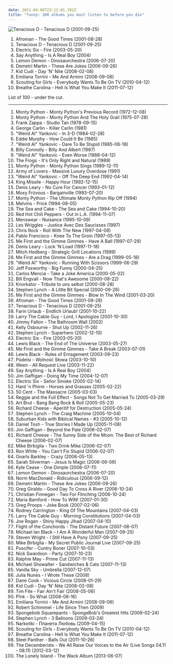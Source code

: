 ```yaml
---
date: 2021-04-06T23:12:01.391Z
title: "funny: 100 albums you must listen to before you die"
---
```

![Tenacious D - Tenacious D (2001-09-25)](http://coverartarchive.org/release/d1cc351e-add4-34ec-b411-4c52cb432727/13560319379-500.jpg "Tenacious D - Tenacious D (2001-09-25)")
<ol class="albums">
<li data-cover="http://coverartarchive.org/release/0dab8857-3a60-4f03-9700-0c3cb04c3e09/2478079610-500.jpg" data-tags="rap" role="button">Afroman - The Good Times (2001-08-28)</li>
<li data-cover="http://coverartarchive.org/release/d1cc351e-add4-34ec-b411-4c52cb432727/13560319379-500.jpg" data-tags="rock, comedy" role="button">Tenacious D - Tenacious D (2001-09-25)</li>
<li data-cover="https://img.discogs.com/eMQQeWN88L92aQyCEfAU2kIQNJk=/fit-in/528x534/filters:strip_icc():format(jpeg):mode_rgb():quality(90)/discogs-images/R-376779-1128950534.jpeg.jpg" data-tags="rock, indie, disco rock" role="button">Electric Six - Fire (2003-05-20)</li>
<li data-cover="http://coverartarchive.org/release/075e7ea9-d145-4b1e-9c2d-dce60ac1b0f2/12328012368-500.jpg" data-tags="indie rock, indie" role="button">Say Anything - Is A Real Boy (2004)</li>
<li data-cover="http://coverartarchive.org/release/6090e1b1-7659-486f-9926-e91bb9cc6c9c/6642632596-500.jpg" data-tags="funny, novelty, nerdcore, 2000s, fuckin awesome, kann nicht singen - aber geil, totally fully" role="button">Lemon Demon - Dinosaurchestra (2006-07-20)</li>
<li data-cover="https://via.placeholder.com/450" data-tags="comedy, funny, stand-up" role="button">Demetri Martin - These Are Jokes (2006-09-26)</li>
<li data-cover="http://coverartarchive.org/release/c3a25663-a59c-456f-8ca8-8dcc22d34692/6980376718-500.jpg" data-tags="hip-hop, pop" role="button">Kid Cudi - Day 'N' Nite (2008-02-08)</li>
<li data-cover="http://coverartarchive.org/release/7c6c8607-a528-4497-bb7b-436914cf7512/2094787478-500.jpg" data-tags="pop, alternative" role="button">Emilíana Torrini - Me And Armini (2008-09-06)</li>
<li data-cover="http://coverartarchive.org/release/e900ab3d-ce7e-4814-8c66-afd8eb5df49e/15375132692-500.jpg" data-tags="indie, britpop, try before i buy" role="button">Scouting for Girls - Everybody Wants To Be On TV (2010-04-12)</li>
<li data-cover="http://coverartarchive.org/release/8c79a4ef-9bf3-4ee1-8e60-5f337a90e07b/5473780452-500.jpg" data-tags="electronic" role="button">Breathe Carolina - Hell Is What You Make It (2011-07-12)</li>
</ol>
List of 100 - under the cut.
<!-- more -->

_________________

<ol class="albums">
<li data-cover="https://img.discogs.com/UiGwLpmsYId3ZnagQfyTLLABCUI=/fit-in/500x500/filters:strip_icc():format(jpeg):mode_rgb():quality(90)/discogs-images/R-5875285-1405112043-9513.jpeg.jpg" data-tags="comedy" role="button">
Monty Python - Monty Python's Previous Record (1972-12-08)
</li>
<li data-cover="https://via.placeholder.com/450" data-tags="soundtrack, comedy, monty python" role="button">
Monty Python - Monty Python And The Holy Grail (1975-07-28)
</li>
<li data-cover="http://coverartarchive.org/release/d4c70280-2a81-42f7-af80-890f9f2b1cda/27697077076-500.jpg" data-tags="rock, 70s, experimental, avant-garde, zappa" role="button">
Frank Zappa - Studio Tan (1978-09-15)
</li>
<li data-cover="https://img.discogs.com/3dZyLnwxjgWOCcwzGsXQ8ztVpuE=/fit-in/600x596/filters:strip_icc():format(jpeg):mode_rgb():quality(90)/discogs-images/R-4263175-1360083590-4766.jpeg.jpg" data-tags="comedy" role="button">
George Carlin - Killer Carlin (1981)
</li>
<li data-cover="http://coverartarchive.org/release/d9acb1d2-04ec-3f3c-909a-436ec6f6f7db/6297135716-500.jpg" data-tags="comedy" role="button">
"Weird Al" Yankovic - In 3-D (1984-02-28)
</li>
<li data-cover="http://coverartarchive.org/release/5b07a6c8-a3a2-4f5e-abdc-c3c9359340be/3363166051-500.jpg" data-tags="party all the time" role="button">
Eddie Murphy - How Could It Be (1985)
</li>
<li data-cover="https://via.placeholder.com/450" data-tags="comedy" role="button">
"Weird Al" Yankovic - Dare To Be Stupid (1985-06-18)
</li>
<li data-cover="https://img.discogs.com/LMcle6q3ud3h3oGjRTc7ct4ECkw=/fit-in/500x500/filters:strip_icc():format(jpeg):mode_rgb():quality(90)/discogs-images/R-1467355-1422632237-6972.jpeg.jpg" data-tags="comedy, funny, standup comedy" role="button">
Billy Connolly - Billy And Albert (1987)
</li>
<li data-cover="http://coverartarchive.org/release/11a5139e-b82b-3280-ae0b-128f884315e4/2909604669-500.jpg" data-tags="comedy" role="button">
"Weird Al" Yankovic - Even Worse (1988-04-12)
</li>
<li data-cover="https://img.discogs.com/Kj3YXZj2z5sIq4NcojzwKiX-ags=/fit-in/488x488/filters:strip_icc():format(jpeg):mode_rgb():quality(90)/discogs-images/R-1344324-1400333212-7813.jpeg.jpg" data-tags="rock, folk, indie rock, lo-fi, funny, queer, mind-melting, sailors, alt, the frogs, own it, the greatest albums, awkward to listen to in front of other people, scaruffi, bleat, lovely breakdowns, tanned, fag folk, cobaintop50" role="button">
The Frogs - It's Only Right and Natural (1989)
</li>
<li data-cover="https://img.discogs.com/rvhYpR9vwuSGNUzpIVRNdG58sS8=/fit-in/600x600/filters:strip_icc():format(jpeg):mode_rgb():quality(90)/discogs-images/R-600834-1183286497.jpeg.jpg" data-tags="comedy" role="button">
Monty Python - Monty Python Sings (1989-12-11)
</li>
<li data-cover="https://img.discogs.com/nfQIVPXc-OqRcKUSkuN_d403rCU=/fit-in/257x400/filters:strip_icc():format(jpeg):mode_rgb():quality(90)/discogs-images/R-223394-1466806638-1948.jpeg.jpg" data-tags="pop, 90s, swedish, dance" role="button">
Army of Lovers - Massive Luxury Overdose (1991)
</li>
<li data-cover="http://coverartarchive.org/release/9a649759-c3af-48ae-8e52-e159965eb262/6290570162-500.jpg" data-tags="comedy" role="button">
"Weird Al" Yankovic - Off The Deep End (1992-04-14)
</li>
<li data-cover="http://coverartarchive.org/release/8c45c5da-aaef-4c05-89c5-b54822f219b8/24798539326-500.jpg" data-tags="alternative, rock" role="button">
King Missile - Happy Hour (1992-12-15)
</li>
<li data-cover="http://coverartarchive.org/release/e54f5104-4087-478a-85af-77033fbdbe7e/8306558791-500.jpg" data-tags="comedy" role="button">
Denis Leary - No Cure For Cancer (1993-01-12)
</li>
<li data-cover="http://coverartarchive.org/release/89e9dafd-5507-3be6-83c1-77529a0f33df/10105632952-500.jpg" data-tags="funny" role="button">
Moxy Früvous - Bargainville (1993-07-20)
</li>
<li data-cover="https://via.placeholder.com/450" data-tags="comedy" role="button">
Monty Python - The Ultimate Monty Python Rip Off (1994)
</li>
<li data-cover="http://coverartarchive.org/release/14b5483c-0210-4a84-ad38-030d2c89c25d/15000059781-500.jpg" data-tags="post-rock, experimental rock, alternative metal, funny, amusing, totec radio, in the witch house family, trollcore, shit but who cares, nelson scott" role="button">
Melvins - Prick (1994-08-05)
</li>
<li data-cover="http://coverartarchive.org/release/c80b25e2-eda0-4e70-ad09-5d6ddb1833c9/16155758945-500.jpg" data-tags="indie rock, indie, post-rock, bossy cow, kittycow" role="button">
The Sea and Cake - The Sea and Cake (1994-10-20)
</li>
<li data-cover="http://coverartarchive.org/release/599d1dcd-bb96-4802-91c4-f7afcb0143e1/9742630617-500.jpg" data-tags="90s, rock" role="button">
Red Hot Chili Peppers - Out in L.A. (1994-11-07)
</li>
<li data-cover="http://coverartarchive.org/release/54a1b1e5-0657-45a0-bd76-61cc09b17c43/8139166377-500.jpg" data-tags="britpop" role="button">
Menswear - Nuisance (1995-10-09)
</li>
<li data-cover="http://coverartarchive.org/release/fdea323b-a920-4c24-a924-2ddbe3730582/15149628080-500.jpg" data-tags="french, les wriggles" role="button">
Les Wriggles - Justice Avec Des Saucisses (1997)
</li>
<li data-cover="http://coverartarchive.org/release/b1a3ba8e-5e3e-4d93-97e7-728b985c9624/10806329522-500.jpg" data-tags="spoken word, comedy, humor, funny, stand-up, standup, comedian, stand up, stand-up comedy, standup comedy, stand up comedy, snl, comedy central, saturday night live, huggy, allmusicr, allmusicc, getthisalbum" role="button">
Chris Rock - Roll With The New (1997-04-08)
</li>
<li data-cover="https://via.placeholder.com/450" data-tags="standup comedy" role="button">
Pablo Francisco - Knee To The Groin (1997-05-13)
</li>
<li data-cover="http://coverartarchive.org/release/6871b9fc-531d-422a-8b46-8e4ce31132ff/4799995580-500.jpg" data-tags="punk, punk rock" role="button">
Me First and the Gimme Gimmes - Have A Ball (1997-07-29)
</li>
<li data-cover="http://coverartarchive.org/release/0052d858-ec26-48cd-bc52-0ddd9dd275fb/24397212007-500.jpg" data-tags="comedy, humor" role="button">
Denis Leary - Lock 'N Load (1997-11-18)
</li>
<li data-cover="http://coverartarchive.org/release/7a362876-84a2-4e96-b941-a1d1dd118445/16203893118-500.jpg" data-tags="comedy" role="button">
Mitch Hedberg - Strategic Grill Locations (1999)
</li>
<li data-cover="https://img.discogs.com/QtAQizYXoJK6NLCq_iPWx7Gx9ms=/fit-in/600x602/filters:strip_icc():format(jpeg):mode_rgb():quality(90)/discogs-images/R-756331-1384970527-4821.jpeg.jpg" data-tags="covers" role="button">
Me First and the Gimme Gimmes - Are a Drag (1999-05-18)
</li>
<li data-cover="http://coverartarchive.org/release/3179b51f-fb47-35f7-8739-bc4c5a1c488f/2916747119-500.jpg" data-tags="comedy" role="button">
"Weird Al" Yankovic - Running With Scissors (1999-06-29)
</li>
<li data-cover="http://coverartarchive.org/release/98f631ed-b187-4ec1-9144-7e40826fae9c/5431673788-500.jpg" data-tags="funny, stand-up" role="button">
Jeff Foxworthy - Big Funny (2000-04-25)
</li>
<li data-cover="https://via.placeholder.com/450" data-tags="spoken word, comedy, humour, humor, funny, stand-up, standup, comedian, stand up, stand-up comedy, standup comedy, stand up comedy, comedy central, take a joke amercia, tell the truth, allmusicm, allmusicc" role="button">
Carlos Mencia - Take a Joke America (2000-05-02)
</li>
<li data-cover="https://via.placeholder.com/450" data-tags="comedy, stand-up" role="button">
Bill Engvall - Now That's Awesome (2000-08-22)
</li>
<li data-cover="https://img.discogs.com/WlY6RcBtAclXLRjwmdBWwT4TrYg=/fit-in/600x600/filters:strip_icc():format(jpeg):mode_rgb():quality(90)/discogs-images/R-1025013-1213235451.jpeg.jpg" data-tags="metal, rock, comedy, industrial metal, fun metal, knorkator" role="button">
Knorkator - Tribute to uns selbst (2000-08-28)
</li>
<li data-cover="https://via.placeholder.com/450" data-tags="comedy" role="button">
Stephen Lynch - A Little Bit Special (2000-09-26)
</li>
<li data-cover="https://img.discogs.com/LVgMCcBV6nXU1KmjvUWcYGS6H70=/fit-in/600x600/filters:strip_icc():format(jpeg):mode_rgb():quality(90)/discogs-images/R-701826-1332343303.jpeg.jpg" data-tags="covers, punk" role="button">
Me First and the Gimme Gimmes - Blow In The Wind (2001-03-20)
</li>
<li data-cover="http://coverartarchive.org/release/0dab8857-3a60-4f03-9700-0c3cb04c3e09/2478079610-500.jpg" data-tags="rap" role="button">
Afroman - The Good Times (2001-08-28)
</li>
<li data-cover="http://coverartarchive.org/release/d1cc351e-add4-34ec-b411-4c52cb432727/13560319379-500.jpg" data-tags="rock, comedy" role="button">
Tenacious D - Tenacious D (2001-09-25)
</li>
<li data-cover="http://coverartarchive.org/release/81032d7f-3915-4016-b1f5-606926329bb0/3323486482-500.jpg" data-tags="deutsch, german, punk" role="button">
Farin Urlaub - Endlich Urlaub! (2001-10-22)
</li>
<li data-cover="http://coverartarchive.org/release/4e77478b-eeca-4fdc-9b44-a213a6b64acf/4656660822-500.jpg" data-tags="spoken word, comedy, humour, humor, funny, stand-up, standup, comedian, stand up, stand-up comedy, standup comedy, stand up comedy, comedy central, blue collar, blue collar comedy, funny album covers, blue collar comedy tour, allmusicl" role="button">
Larry The Cable Guy - Lord, I Apologize (2001-10-30)
</li>
<li data-cover="http://coverartarchive.org/release/51cd8571-a072-4a4d-9f22-4f33114bdcf0/14524770348-500.jpg" data-tags="comedy, stand up" role="button">
Jimmy Fallon - The Bathroom Wall (2002)
</li>
<li data-cover="http://coverartarchive.org/release/0775dccd-cdf3-4624-ad45-2338841fda98/16567756280-500.jpg" data-tags="pop, alternative rock" role="button">
Kelly Osbourne - Shut Up (2002-11-26)
</li>
<li data-cover="https://via.placeholder.com/450" data-tags="comedy" role="button">
Stephen Lynch - Superhero (2002-12-10)
</li>
<li data-cover="https://img.discogs.com/eMQQeWN88L92aQyCEfAU2kIQNJk=/fit-in/528x534/filters:strip_icc():format(jpeg):mode_rgb():quality(90)/discogs-images/R-376779-1128950534.jpeg.jpg" data-tags="rock, indie, disco rock" role="button">
Electric Six - Fire (2003-05-20)
</li>
<li data-cover="http://coverartarchive.org/release/7d3e58ba-633c-4314-af46-49402436ea1f/15800453103-500.jpg" data-tags="comedy" role="button">
Lewis Black - The End of The Universe (2003-05-27)
</li>
<li data-cover="https://img.discogs.com/lbsHmkgxJBPocVx-_6m_DT9m3Fc=/fit-in/600x600/filters:strip_icc():format(jpeg):mode_rgb():quality(90)/discogs-images/R-814858-1384984127-9089.jpeg.jpg" data-tags="punk, punk rock" role="button">
Me First and the Gimme Gimmes - Take A Break (2003-07-01)
</li>
<li data-cover="http://coverartarchive.org/release/3f98da90-6f32-4f17-986c-a5b0d3aeada5/15055776877-500.jpg" data-tags="comedy, stand-up" role="button">
Lewis Black - Rules of Enragement (2003-09-23)
</li>
<li data-cover="http://coverartarchive.org/release/a6fe4638-c26a-4949-8e03-c2a049744103/4136221861-500.jpg" data-tags="alternative rock, polish" role="button">
Püdelsi - Wolność Słowa (2003-10-10)
</li>
<li data-cover="http://coverartarchive.org/release/a3967051-13d9-46f4-8c06-be57c349735b/18862379892-500.jpg" data-tags="rock, unique, funny, live, paved wiener, rock 2, by request" role="button">
Ween - All Request Live (2003-11-22)
</li>
<li data-cover="http://coverartarchive.org/release/075e7ea9-d145-4b1e-9c2d-dce60ac1b0f2/12328012368-500.jpg" data-tags="indie rock, indie" role="button">
Say Anything - Is A Real Boy (2004)
</li>
<li data-cover="http://coverartarchive.org/release/a5226cf6-cefe-4017-b2b5-4976c32d7a9a/9436020974-500.jpg" data-tags="comedy, stand-up" role="button">
Jim Gaffigan - Doing My Time (2004-12-07)
</li>
<li data-cover="https://via.placeholder.com/450" data-tags="disco rock" role="button">
Electric Six - Señor Smoke (2005-02-14)
</li>
<li data-cover="https://via.placeholder.com/450" data-tags="comedy, funny, stand-up, standup, stand up, stand-up comedy, standup comedy, stand up comedy, comedy central" role="button">
Hard 'n Phirm - Horses and Grasses (2005-02-22)
</li>
<li data-cover="http://coverartarchive.org/release/be552d8f-ad3c-474e-9b3d-dc899aebec2e/8541825183-500.jpg" data-tags="rap, hip-hop" role="button">
50 Cent - The Massacre (2005-03-03)
</li>
<li data-cover="https://img.discogs.com/uI0_qW1nyppmFODSJooOdJ8CtWY=/fit-in/600x596/filters:strip_icc():format(jpeg):mode_rgb():quality(90)/discogs-images/R-3201651-1451166164-9489.jpeg.jpg" data-tags="electronic" role="button">
Reggie and the Full Effect - Songs Not To Get Married To (2005-03-29)
</li>
<li data-cover="https://img.discogs.com/SidLjlOoCbg7gs9HPxjMbMJRuSE=/fit-in/505x505/filters:strip_icc():format(jpeg):mode_rgb():quality(90)/discogs-images/R-2128634-1273850420.jpeg.jpg" data-tags="indie" role="button">
Art Brut - Bang Bang Rock & Roll (2005-05-23)
</li>
<li data-cover="http://coverartarchive.org/release/1cc0d5d5-794e-408e-b6ec-23489f206d40/3430234580-500.jpg" data-tags="jazz, lounge, comedy" role="button">
Richard Cheese - Aperitif for Destruction (2005-05-24)
</li>
<li data-cover="https://via.placeholder.com/450" data-tags="comedy, standup comedy" role="button">
Stephen Lynch - The Craig Machine (2005-10-04)
</li>
<li data-cover="https://img.discogs.com/Lrw3AIZ9l1S4GVSSwePVq2suQeU=/fit-in/300x300/filters:strip_icc():format(jpeg):mode_rgb():quality(90)/discogs-images/R-541078-1157643473.jpeg.jpg" data-tags="indie pop, indie, twee" role="button">
Suburban Kids with Biblical Names - #3 (2005-10-12)
</li>
<li data-cover="http://coverartarchive.org/release/2d3fc783-03a0-4884-8d09-7374b17c08b1/9436016105-500.jpg" data-tags="comedy, stand-up, daniel tosh" role="button">
Daniel Tosh - True Stories I Made Up (2005-11-08)
</li>
<li data-cover="https://img.discogs.com/wdxEs4AJXp867Jakhzj0RlL5FN4=/fit-in/600x531/filters:strip_icc():format(jpeg):mode_rgb():quality(90)/discogs-images/R-670428-1495594011-3480.jpeg.jpg" data-tags="comedy" role="button">
Jim Gaffigan - Beyond the Pale (2006-02-07)
</li>
<li data-cover="http://coverartarchive.org/release/e9271b01-ea2e-4532-973b-4b6b9e72308f/14376277837-500.jpg" data-tags="lounge" role="button">
Richard Cheese - The Sunny Side of the Moon: The Best of Richard Cheese (2006-02-07)
</li>
<li data-cover="http://coverartarchive.org/release/d1e5ccb7-44cb-4ff9-a1f5-4bf568a1e28a/9436224600-500.jpg" data-tags="stand-up" role="button">
Mike Birbiglia - Two Drink Mike (2006-02-07)
</li>
<li data-cover="https://img.discogs.com/uIX58kDKC91WZIRaB9wOOUc2GZs=/fit-in/420x593/filters:strip_icc():format(jpeg):mode_rgb():quality(90)/discogs-images/R-2161664-1267481590.jpeg.jpg" data-tags="comedy, stand-up" role="button">
Ron White - You Can't Fix Stupid (2006-02-07)
</li>
<li data-cover="http://coverartarchive.org/release/dda512d4-c4c4-45ae-80dc-c3e201f429af/4474234850-500.jpg" data-tags="gnarls barkley, experimental funk" role="button">
Gnarls Barkley - Crazy (2006-05-13)
</li>
<li data-cover="http://coverartarchive.org/release/4cf2f572-d6c4-4e2b-9c54-d68068ba79b4/13670775804-500.jpg" data-tags="comedy, humor, funny, jewish, lovely, ex-girlfriends, girl, toilet humour, poop, girls girls girls, pussy, go away, poo, oral sex, ex-boyfriends, vagina power, boner, ex, pussy power, boner inducing, cancelled, pretty girl, poo poo, gives me a boner, kiss kiss kiss, sugar walls, lady love, bums bums, jewish humour, smell of female, has a vagina, vagina possession, lady parts, poop nuggets, erection music, masturbation fodder, eat pussy, gives me an erection, love those lady parts, boner time, i have boner, pussy eating, jokes about her pussy, makes jokes about eating pussy, powerhouse of comedia, talks about her pussy, poop artists, poop nugget, rolling your poop into little balls, if there is anything that drives me wild it is a woman acting like a child, crass humor" role="button">
Sarah Silverman - Jesus Is Magic (2006-06-06)
</li>
<li data-cover="https://via.placeholder.com/450" data-tags="stand-up" role="button">
Kyle Cease - One Dimple (2006-07-11)
</li>
<li data-cover="http://coverartarchive.org/release/6090e1b1-7659-486f-9926-e91bb9cc6c9c/6642632596-500.jpg" data-tags="funny, novelty, nerdcore, 2000s, fuckin awesome, kann nicht singen - aber geil, totally fully" role="button">
Lemon Demon - Dinosaurchestra (2006-07-20)
</li>
<li data-cover="http://coverartarchive.org/release/7326cd00-5c21-4760-8947-532d10f48502/27842480738-500.jpg" data-tags="comedy, funny, stand-up, standup, stand up, stand-up comedy, standup comedy, stand up comedy, comedy central, ograstamon comedy" role="button">
Norm MacDonald - Ridiculous (2006-09-12)
</li>
<li data-cover="https://via.placeholder.com/450" data-tags="comedy, funny, stand-up" role="button">
Demetri Martin - These Are Jokes (2006-09-26)
</li>
<li data-cover="https://via.placeholder.com/450" data-tags="stand-up" role="button">
Greg Giraldo - Good Day To Cross A River (2006-10-24)
</li>
<li data-cover="https://via.placeholder.com/450" data-tags="stand-up" role="button">
Christian Finnegan - Two For Flinching (2006-10-24)
</li>
<li data-cover="http://coverartarchive.org/release/c59e1e26-90e5-4790-8aa7-bab7b77637e1/7792916661-500.jpg" data-tags="standup comedy" role="button">
Maria Bamford - How To WIN! (2007-01-30)
</li>
<li data-cover="https://via.placeholder.com/450" data-tags="standup comedy" role="button">
Greg Proops - Joke Book (2007-02-06)
</li>
<li data-cover="https://img.discogs.com/iwy2jWPyDBgHLZY3TNwIqr3ZSkI=/fit-in/500x500/filters:strip_icc():format(jpeg):mode_rgb():quality(90)/discogs-images/R-8230762-1457579628-1135.jpeg.jpg" data-tags="country, comedy, funny" role="button">
Rodney Carrington - King Of The Mountains (2007-04-03)
</li>
<li data-cover="https://via.placeholder.com/450" data-tags="comedian" role="button">
Larry The Cable Guy - Morning Constitutions (2007-04-03)
</li>
<li data-cover="https://via.placeholder.com/450" data-tags="spoken word, comedy, stand-up" role="button">
Joe Rogan - Shiny Happy Jihad (2007-04-10)
</li>
<li data-cover="https://img.discogs.com/T8utANq8MXWCH5GNg-KJPuxJJ6A=/fit-in/600x599/filters:strip_icc():format(jpeg):mode_rgb():quality(90)/discogs-images/R-1056126-1536182769-7526.jpeg.jpg" data-tags="comedy, guitar-based digi-bongo acapella-rap-funk-comedy folk duo" role="button">
Flight of the Conchords - The Distant Future (2007-08-07)
</li>
<li data-cover="https://img.discogs.com/ZDP_nF4dCh7gy821SmATJqAFfXc=/fit-in/592x534/filters:strip_icc():format(jpeg):mode_rgb():quality(90)/discogs-images/R-1159328-1196992633.jpeg.jpg" data-tags="stand-up" role="button">
Michael Ian Black - I Am A Wonderful Man (2007-09-25)
</li>
<li data-cover="https://via.placeholder.com/450" data-tags="stand-up" role="button">
Steven Wright - I Still Have A Pony (2007-09-25)
</li>
<li data-cover="https://via.placeholder.com/450" data-tags="comedy, stand-up" role="button">
Mike Birbiglia - My Secret Public Journal Live (2007-09-25)
</li>
<li data-cover="http://coverartarchive.org/release/b863f673-fc57-41e6-823a-b2237bd45bba/22094724666-500.jpg" data-tags="progressive rock, funny" role="button">
Puscifer - Cuntry Boner (2007-10-03)
</li>
<li data-cover="https://img.discogs.com/gYhHxjYIW6Y4L4Gzdjwc7ckLNfY=/fit-in/592x518/filters:strip_icc():format(jpeg):mode_rgb():quality(90)/discogs-images/R-1222978-1201816871.jpeg.jpg" data-tags="comedy" role="button">
Nick Swardson - Party (2007-10-23)
</li>
<li data-cover="https://via.placeholder.com/450" data-tags="spoken word, comedy, humour, humor, funny, stand-up, standup, comedian, stand up, stand-up comedy, standup comedy, stand up comedy, comedy central" role="button">
Ralphie May - Prime Cut (2007-11-13)
</li>
<li data-cover="http://coverartarchive.org/release/28419d3b-db6f-4429-82f7-f937ee95357b/23803709384-500.jpg" data-tags="spoken word, comedy, humour, humor, funny, stand-up, standup, comedian, stand up, stand-up comedy, standup comedy, stand up comedy, comedy central, collegehumor, hum2check" role="button">
Michael Showalter - Sandwiches & Cats (2007-11-13)
</li>
<li data-cover="https://via.placeholder.com/450" data-tags="pop-punk" role="button">
Vanilla Sky - Umbrella (2007-12-07)
</li>
<li data-cover="https://img.discogs.com/ihdSD6qqAuBVdQLxLgU92cvv7SU=/fit-in/300x300/filters:strip_icc():format(jpeg):mode_rgb():quality(90)/discogs-images/R-1517641-1271774487.jpeg.jpg" data-tags="indie, fluffy, a veritable buffet of righteousness, sweet and neato sounds, no gum on monday" role="button">
Julia Nunes - I Wrote These (2008)
</li>
<li data-cover="http://coverartarchive.org/release/1b65338b-6702-40ca-93e2-d5fd71a0a495/9908959141-500.jpg" data-tags="comedy, standup comedy" role="button">
Dane Cook - Vicious Circle (2008-01-29)
</li>
<li data-cover="http://coverartarchive.org/release/c3a25663-a59c-456f-8ca8-8dcc22d34692/6980376718-500.jpg" data-tags="hip-hop, pop" role="button">
Kid Cudi - Day 'N' Nite (2008-02-08)
</li>
<li data-cover="https://img.discogs.com/xfLLv0bGOd6Mxv4Q-2yJ1p8pD30=/fit-in/200x177/filters:strip_icc():format(jpeg):mode_rgb():quality(90)/discogs-images/R-2182402-1268466481.jpeg.jpg" data-tags="indie, alternative, quirky, funny" role="button">
Tim Fite - Fair Ain't Fair (2008-05-06)
</li>
<li data-cover="http://coverartarchive.org/release/96ae27c5-b058-487b-b6fd-fc8918d4874a/11908602410-500.jpg" data-tags="pop, female vocalists, pink" role="button">
P!nk - So What (2008-08-16)
</li>
<li data-cover="http://coverartarchive.org/release/7c6c8607-a528-4497-bb7b-436914cf7512/2094787478-500.jpg" data-tags="pop, alternative" role="button">
Emilíana Torrini - Me And Armini (2008-09-06)
</li>
<li data-cover="https://via.placeholder.com/450" data-tags="spoken word, comedy, humour, humor, funny, stand-up, standup, comedian, stand up, stand-up comedy, standup comedy, stand up comedy, allmusics, allmusicr" role="button">
Robert Schimmel - Life Since Then (2009)
</li>
<li data-cover="http://coverartarchive.org/release/18ca1fbc-e11b-4468-9600-7a173d6d715c/16950570633-500.jpg" data-tags="nickelodeon" role="button">
Spongebob Squarepants - SpongeBob's Greatest Hits (2009-02-24)
</li>
<li data-cover="https://via.placeholder.com/450" data-tags="comedy" role="button">
Stephen Lynch - 3 Balloons (2009-03-24)
</li>
<li data-cover="https://via.placeholder.com/450" data-tags="electronic, hiphop, funny" role="button">
Narkotiki - Планета Любовь (2009-04-15)
</li>
<li data-cover="http://coverartarchive.org/release/e900ab3d-ce7e-4814-8c66-afd8eb5df49e/15375132692-500.jpg" data-tags="indie, britpop, try before i buy" role="button">
Scouting for Girls - Everybody Wants To Be On TV (2010-04-12)
</li>
<li data-cover="http://coverartarchive.org/release/8c79a4ef-9bf3-4ee1-8e60-5f337a90e07b/5473780452-500.jpg" data-tags="electronic" role="button">
Breathe Carolina - Hell Is What You Make It (2011-07-12)
</li>
<li data-cover="https://img.discogs.com/NHlIhOLt6Oe2WihQ5CbADOkR-fA=/fit-in/600x590/filters:strip_icc():format(jpeg):mode_rgb():quality(90)/discogs-images/R-3409360-1479847658-3626.jpeg.jpg" data-tags="glam metal" role="button">
Steel Panther - Balls Out (2011-10-26)
</li>
<li data-cover="http://coverartarchive.org/release/d998de47-12d7-4698-b83a-e4c57e56a506/20453213598-500.jpg" data-tags="alternative rock, acoustic, mellow, funny, live, footloose, yodeling" role="button">
The Decemberists - We All Raise Our Voices to the Air (Live Songs 04.11 - 08.11) (2012-03-12)
</li>
<li data-cover="http://coverartarchive.org/release/99090280-a977-470e-8a7b-f94d98346dbd/4294738755-500.jpg" data-tags="comedy" role="button">
The Lonely Island - The Wack Album (2013-06-07)
</li>
</ol>